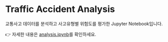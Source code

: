 # Traffic Accident Analysis
교통사고 데이터를 분석하고 사고유형별 위험도를 평가한 Jupyter Notebook입니다.

👉 자세한 내용은 [analysis.ipynb](analysis.ipynb)를 확인하세요.